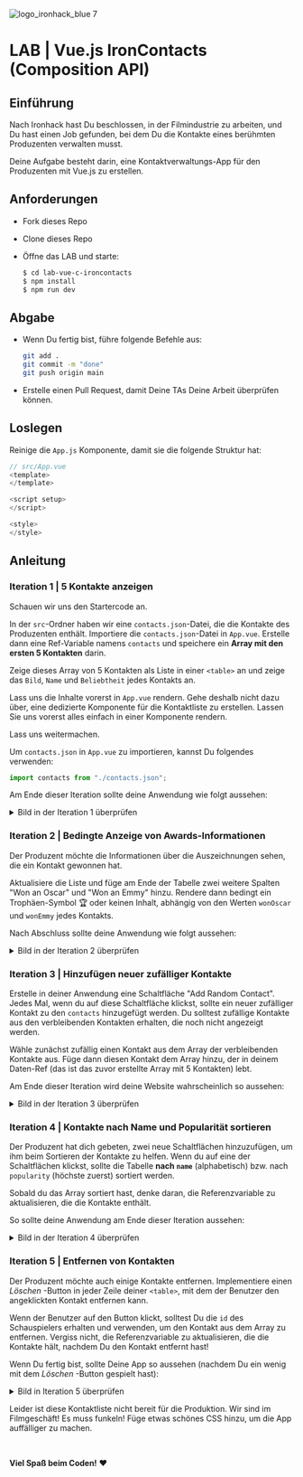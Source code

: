 ![logo_ironhack_blue 7](https://user-images.githubusercontent.com/23629340/40541063-a07a0a8a-601a-11e8-91b5-2f13e4e6b441.png)

# LAB | Vue.js IronContacts (Composition API)

## Einführung

Nach Ironhack hast Du beschlossen, in der Filmindustrie zu arbeiten, und Du hast einen Job gefunden, bei dem Du die Kontakte eines berühmten Produzenten verwalten musst.

Deine Aufgabe besteht darin, eine Kontaktverwaltungs-App für den Produzenten mit Vue.js zu erstellen.

## Anforderungen

- Fork dieses Repo
- Clone dieses Repo
- Öffne das LAB und starte:

  ```bash
  $ cd lab-vue-c-ironcontacts
  $ npm install
  $ npm run dev
  ```

## Abgabe

- Wenn Du fertig bist, führe folgende Befehle aus:

  ```bash
  git add .
  git commit -m "done"
  git push origin main
  ```

- Erstelle einen Pull Request, damit Deine TAs Deine Arbeit überprüfen können.

## Loslegen

Reinige die `App.js` Komponente, damit sie die folgende Struktur hat:

```js
// src/App.vue
<template>
</template>

<script setup>
</script>

<style>
</style>
```

## Anleitung


### Iteration 1 | 5 Kontakte anzeigen

Schauen wir uns den Startercode an.

In der `src`-Ordner haben wir eine `contacts.json`-Datei, die die Kontakte des Produzenten enthält. Importiere die `contacts.json`-Datei in `App.vue`. Erstelle dann eine Ref-Variable namens `contacts` und speichere ein **Array mit den ersten 5 Kontakten** darin.

Zeige dieses Array von 5 Kontakten als Liste in einer `<table>` an und zeige das `Bild`, `Name` und `Beliebtheit` jedes Kontakts an.

Lass uns die Inhalte vorerst in `App.vue` rendern. Gehe deshalb nicht dazu über, eine dedizierte Komponente für die Kontaktliste zu erstellen. Lassen Sie uns vorerst alles einfach in einer Komponente rendern.

<!-- Der Grund wird etwas klarer, wenn wir den Löschbutton neben jedem Kontakt hinzufügen. Du bist wahrscheinlich noch nicht vertraut mit dem Konzept des "Liftens von State" und dem Übergeben von Callbacks als Props. Aus diesem Grund ist es besser, vorerst alles in einer Komponente zu rendern. -->

Lass uns weitermachen.

Um `contacts.json` in `App.vue` zu importieren, kannst Du folgendes verwenden:

```js 
import contacts from "./contacts.json"; 
```   
Am Ende dieser Iteration sollte deine Anwendung wie folgt aussehen:

<details>    
 <summary> Bild in der Iteration 1 überprüfen</summary>   

![Screenshot - Iteration 1](https://education-team-2020.s3.eu-west-1.amazonaws.com/web-dev/labs/lab-react-ironcontacts-1.png)

</details>   

### Iteration 2 | Bedingte Anzeige von Awards-Informationen

Der Produzent möchte die Informationen über die Auszeichnungen sehen, die ein Kontakt gewonnen hat.

Aktualisiere die Liste und füge am Ende der Tabelle zwei weitere Spalten "Won an Oscar" und "Won an Emmy" hinzu. Rendere dann bedingt ein Trophäen-Symbol :trophy: oder keinen Inhalt, abhängig von den Werten `wonOscar` und `wonEmmy` jedes Kontakts.

Nach Abschluss sollte deine Anwendung wie folgt aussehen:

<details> <summary> Bild in der Iteration 2 überprüfen </summary>   

![Screenshot - Iteration 2](https://education-team-2020.s3.eu-west-1.amazonaws.com/web-dev/labs/lab-react-ironcontacts-2.png)

</details>   

### Iteration 3 | Hinzufügen neuer zufälliger Kontakte

Erstelle in deiner Anwendung eine Schaltfläche "Add Random Contact". Jedes Mal, wenn du auf diese Schaltfläche klickst, sollte ein neuer zufälliger Kontakt zu den `contacts` hinzugefügt werden. Du solltest zufällige Kontakte aus den verbleibenden Kontakten erhalten, die noch nicht angezeigt werden.

Wähle zunächst zufällig einen Kontakt aus dem Array der verbleibenden Kontakte aus. Füge dann diesen Kontakt dem Array hinzu, der in deinem Daten-Ref (das ist das zuvor erstellte Array mit 5 Kontakten) lebt.

Am Ende dieser Iteration wird deine Website wahrscheinlich so aussehen:

<details>    
 <summary> Bild in der Iteration 3 überprüfen </summary>   

![Screenshot - Iteration 3](https://education-team-2020.s3.eu-west-1.amazonaws.com/web-dev/labs/lab-react-ironcontacts-3.png)

</details>   

### Iteration 4 | Kontakte nach Name und Popularität sortieren

Der Produzent hat dich gebeten, zwei neue Schaltflächen hinzuzufügen, um ihm beim Sortieren der Kontakte zu helfen. Wenn du auf eine der Schaltflächen klickst, sollte die Tabelle **nach `name`** (alphabetisch) bzw. nach `popularity` (höchste zuerst) sortiert werden.

Sobald du das Array sortiert hast, denke daran, die Referenzvariable zu aktualisieren, die die Kontakte enthält.

So sollte deine Anwendung am Ende dieser Iteration aussehen:

<details>    
 <summary> Bild in der Iteration 4 überprüfen </summary>   

![Screenshot - Iteration 4](https://education-team-2020.s3.eu-west-1.amazonaws.com/web-dev/labs/lab-react-ironcontacts-4.png)

</details>   

### Iteration 5 | Entfernen von Kontakten

Der Produzent möchte auch einige Kontakte entfernen. Implementiere einen _Löschen_ -Button in jeder Zeile deiner `<table>`, mit dem der Benutzer den angeklickten Kontakt entfernen kann.

Wenn der Benutzer auf den Button klickt, solltest Du die `id` des Schauspielers erhalten und verwenden, um den Kontakt aus dem Array zu entfernen. Vergiss nicht, die Referenzvariable zu aktualisieren, die die Kontakte hält, nachdem Du den Kontakt entfernt hast!

Wenn Du fertig bist, sollte Deine App so aussehen (nachdem Du ein wenig mit dem _Löschen_ -Button gespielt hast):

<details>    
 <summary> Bild in Iteration 5 überprüfen </summary>   

![Screenshot - Iteration 5](https://education-team-2020.s3.eu-west-1.amazonaws.com/web-dev/labs/lab-react-ironcontacts-5.png)

</details>   

Leider ist diese Kontaktliste nicht bereit für die Produktion. Wir sind im Filmgeschäft! Es muss funkeln! Füge etwas schönes CSS hinzu, um die App auffälliger zu machen.

<br>  

**Viel Spaß beim Coden!** :heart: